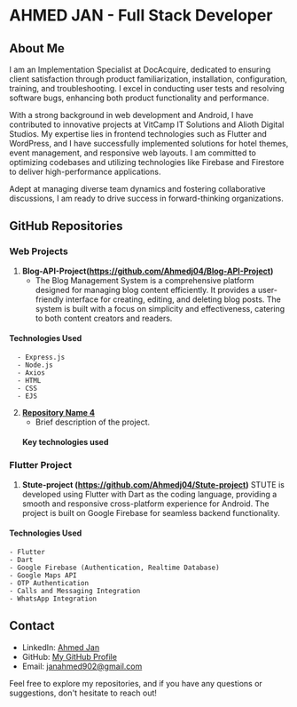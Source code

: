<!---### Hi there 👋--->

# AHMED JAN - Full Stack Developer

## About Me

<!--- Versatile and results-oriented professional with a robust background in web development and Android. Currently contributing to innovative projects at VitCamp IT Solutions and Alioth Digital Studios, I specialize in creating dynamic and user-centric applications.

With expertise in frontend technologies, including Flutter, WordPress, and various web development tools, I have successfully implemented solutions for hotel themes, event management, and responsive web layouts. My commitment to optimizing codebases and leveraging technologies such as Firebase and Firestore reflects my dedication to delivering high-performance applications.

Adept at managing diverse team dynamics and fostering collaborative discussions, I am poised to contribute significantly to the success of forward-thinking organizations. --->

I am an Implementation Specialist at DocAcquire, dedicated to ensuring client satisfaction through product familiarization, installation, configuration, training, and troubleshooting. I excel in conducting user tests and resolving software bugs, enhancing both product functionality and performance.

With a strong background in web development and Android, I have contributed to innovative projects at VitCamp IT Solutions and Alioth Digital Studios. My expertise lies in frontend technologies such as Flutter and WordPress, and I have successfully implemented solutions for hotel themes, event management, and responsive web layouts. I am committed to optimizing codebases and utilizing technologies like Firebase and Firestore to deliver high-performance applications.

Adept at managing diverse team dynamics and fostering collaborative discussions, I am ready to drive success in forward-thinking organizations.

## GitHub Repositories

### Web Projects

1. **Blog-API-Project(https://github.com/Ahmedj04/Blog-API-Project)**
   - The Blog Management System is a comprehensive platform designed for managing blog content efficiently. It provides a user-friendly interface for creating, editing, and deleting blog posts. The system is built with a focus on simplicity and effectiveness, catering to both content creators and readers.
#### Technologies Used
      - Express.js
      - Node.js
      - Axios
      - HTML
      - CSS
      - EJS

2. **[Repository Name 4](https://github.com/your-username/repository-4)**
   - Brief description of the project.
   #### Key technologies used
    

### Flutter Project

1. **Stute-project (https://github.com/Ahmedj04/Stute-project)**
STUTE is developed using Flutter with Dart as the coding language, providing a smooth and responsive cross-platform experience for Android. The project is built on Google Firebase for seamless backend functionality.
#### Technologies Used
    - Flutter
    - Dart
    - Google Firebase (Authentication, Realtime Database)
    - Google Maps API
    - OTP Authentication
    - Calls and Messaging Integration
    - WhatsApp Integration

## Contact

- LinkedIn: [Ahmed Jan](https://www.linkedin.com/in/ahmed-jan004)
- GitHub: [My GitHub Profile](https://github.com/Ahmedj04)
- Email: janahmed902@gmail.com

Feel free to explore my repositories, and if you have any questions or suggestions, don't hesitate to reach out!

<!--
**Ahmedj04/Ahmedj04** is a ✨ _special_ ✨ repository because its `README.md` (this file) appears on your GitHub profile.

Here are some ideas to get you started:

- 🔭 I’m currently working on ...
- 🌱 I’m currently learning ...
- 👯 I’m looking to collaborate on ...
- 🤔 I’m looking for help with ...
- 💬 Ask me about ...
- 📫 How to reach me: ...
- 😄 Pronouns: ...
- ⚡ Fun fact: ...
-->
